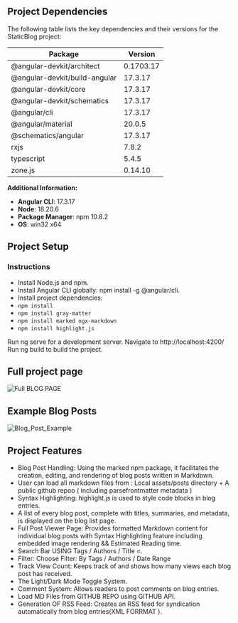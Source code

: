 ## Project Dependencies

The following table lists the key dependencies and their versions for the StaticBlog project:

| Package                         | Version  |
|---------------------------------|----------|
| @angular-devkit/architect       | 0.1703.17 |
| @angular-devkit/build-angular   | 17.3.17  |
| @angular-devkit/core            | 17.3.17  |
| @angular-devkit/schematics      | 17.3.17  |
| @angular/cli                    | 17.3.17  |
| @angular/material               | 20.0.5   |
| @schematics/angular             | 17.3.17  |
| rxjs                            | 7.8.2    |
| typescript                      | 5.4.5    |
| zone.js                         | 0.14.10  |

**Additional Information:**
- **Angular CLI**: 17.3.17
- **Node**: 18.20.6
- **Package Manager**: npm 10.8.2
- **OS**: win32 x64


## Project Setup

### Instructions
- Install Node.js and npm.
- Install Angular CLI globally: npm install -g @angular/cli.
- Install project dependencies:
- ``npm install``
- ``npm install gray-matter``
- ``npm install marked ngx-markdown``
- ``npm install highlight.js``


Run ng serve for a development server. Navigate to http://localhost:4200/
Run ng build to build the project. 

## Full project page

![Full BLOG PAGE](https://github.com/user-attachments/assets/313d4b8b-17cc-4b90-a67c-1533b291a6aa)


## Example Blog Posts

![Blog_Post_Example](https://github.com/user-attachments/assets/a025266d-3b54-4b60-83cd-b5664abfe91d)


## Project Features
- Blog Post Handling:  Using the marked npm package, it facilitates the creation, editing, and rendering of blog posts written in Markdown.
- User can load all markdown files from : Local assets/posts directory + A public github repoo ( including parsefrontmatter metadata ) 
- Syntax Highlighting: highlight.js is used to style code blocks in blog entries.
- A list of every blog post, complete with titles, summaries, and metadata, is displayed on the blog list page.
- Full Post Viewer Page: Provides formatted Markdown content for individual blog posts with Syntax Highlighting feature including embedded image rendering && Estimated Reading time.
- Search Bar USING Tags / Authors / Title =.
- Filter: Choose Filter: By Tags / Authors / Date Range
- Track View Count: Keeps track of and shows how many views each blog post has received.
- The Light/Dark Mode Toggle System.
- Comment System: Allows readers to post comments on blog entries.
- Load MD Files from GITHUB REPO using GITHUB API.
- Generation OF RSS Feed: Creates an RSS feed for syndication automatically from blog entries(XML FORRMAT ).
